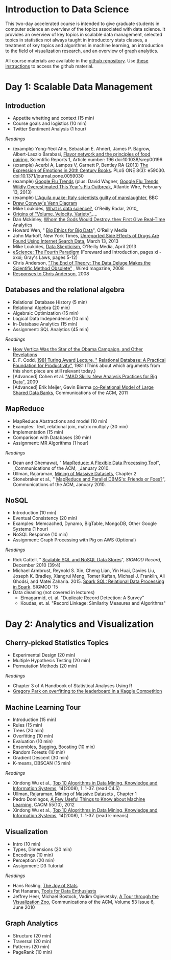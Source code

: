 # Introduction to Data Science

This two-day accelerated course is intended to give graduate students in computer science an overview of the topics associated with data science.  It provides an overview of key topics in scalable data management, selected topics in statistics not always taught in introductory stats classes, a treatment of key topics and algorithms in machine learning, an introduction to the field of visualization research, and an overview of graph analytics. 

All course materials are available in the [github repository](https://github.com/billhowe/datasci_course_materials).  Use [these instructions](https://github.com/billhowe/datasci_course_materials/blob/master/github.md) to access the github material.

# Day 1: Scalable Data Management 

## Introduction 

- Appetite whetting and context (15 min)
- Course goals and logistics (10 min)
- Twitter Sentiment Analysis (1 hour)

*Readings*

- (example) Yong-Yeol Ahn, Sebastian E. Ahnert, James P. Bagrow, Albert-Laszlo Barabasi,  [Flavor network and the principles of food pairing](http://www.nature.com/srep/2011/111215/srep00196/full/srep00196.html), Scientific Reports 1, Article number: 196 doi:10.1038/srep00196
- (example) Acerbi A, Lampos V, Garnett P, Bentley RA (2013)  [The Expression of Emotions in 20th Century Books](http://www.plosone.org/article/info:doi/10.1371/journal.pone.0059030). PLoS ONE 8(3): e59030. doi:10.1371/journal.pone.0059030
- (example)  [Google Flu Trends](http://www.google.org/flutrends/us/#US) (plus: David Wagner,  [Google Flu Trends Wildly Overestimated This Year's Flu Outbreak](http://www.theatlanticwire.com/technology/2013/02/google-flu-trends-wildly-overestimated-years-flu-outbreak/62113/), Atlantic Wire, February 13, 2013)
- (example)  [L'Aquila quake: Italy scientists guilty of manslaughter](http://www.bbc.co.uk/news/world-europe-20025626), BBC
- [Drew Conway's Venn Diagram](http://drewconway.com/zia/2013/3/26/the-data-science-venn-diagram)
- Mike Loukides, [What is data science?](http://radar.oreilly.com/2010/06/what-is-data-science.html), O'Reilly Radar, 2010_
- [Origins of "Volume, Velocity, Variety"](http://blogs.gartner.com/doug-laney/deja-vvvue-others-claiming-gartners-volume-velocity-variety-construct-for-big-data/)_ _
- Dan Mckinley,  [Whom the Gods Would Destroy, they First Give Real-Time Analytics](http://mcfunley.com/whom-the-gods-would-destroy-they-first-give-real-time-analytics)
- Howard Wen, " [Big Ethics for Big Data](http://strata.oreilly.com/2012/06/ethics-big-data-business-decisions.html)", O'Reilly Media
- John Markoff, New York Times,  [Unreported Side Effects of Drugs Are Found Using Internet Search Data](http://www.nytimes.com/2013/03/07/science/unreported-side-effects-of-drugs-found-using-internet-data-study-finds.html?_r=0), March 13, 2013
- Mike Loukides,  [Data Skepticism](http://strata.oreilly.com/2013/04/data-skepticism.html), O'Reilly Media, April 2013
- [eScience: The Fourth Paradigm](http://research.microsoft.com/en-us/collaboration/fourthparadigm/) (Foreward and Introduction, pages xi - xxxi; Gray's Laws, pages 5-12)
- Chris Anderson,   ["The End of Theory: The Data Deluge Makes the Scientific Method Obsolete"](http://www.wired.com/science/discoveries/magazine/16-07/pb_theory) , Wired magazine, 2008
- [Responses to Chris Anderson](http://www.edge.org/discourse/the_end_of_theory.html), 2008

## Databases and the relational algebra

- Relational Database History (5 min)
- Relational Algebra (20 min)
- Algebraic Optimization (15 min)
- Logical Data Independence (10 min)
- In-Database Analytics (15 min)
- Assignment: SQL Analytics (45 min)

*Readings*

- [How Vertica Was the Star of the Obama Campaign, and Other Revelations](http://citoresearch.com/data-science/how-vertica-was-star-obama-campaign-and-other-revelations)
- E. F. Codd,  [1981 Turing Award Lecture, "](http://amturing.acm.org/award_winners/codd_1000892.cfm)  [Relational Database: ](http://amturing.acm.org/award_winners/codd_1000892.cfm)  [A Practical Foundation for Productivity"](http://amturing.acm.org/award_winners/codd_1000892.cfm), 1981 (Think about which arguments from this short piece are still relevant today.)
- [Advanced] Cohen et al. ["MAD Skills: New Analysis Practices for Big Data"](http://db.cs.berkeley.edu/papers/vldb09-madskills.pdf), 2009
- [Advanced] Erik Meijer, Gavin Bierma  [co-Relational Model of Large Shared Data Banks](http://queue.acm.org/detail.cfm?id=1961297), Communications of the ACM, 2011

## MapReduce

- MapReduce Abstractions and model (10 min)
- Examples: Text, relational join, matrix multiply (30 min)
- Implementation (15 min)
- Comparison with Databases (30 min)
- Assignment: MR Algorithms (1 hour)

*Readings*

- Dean and Ghemawat, " [MapReduce: A Flexible Data Processing Too](http://cacm.acm.org/magazines/2010/1/55744-mapreduce-a-flexible-data-processing-tool/fulltext)l", _Communications of the ACM, _January 2010.
- Ullman, Rajaraman,  [Mining of Massive Datasets](http://infolab.stanford.edu/~ullman/mmds.html), Chapter 2
- Stonebraker et al., " [MapReduce and Parallel DBMS's: Friends or Foes?](http://database.cs.brown.edu/papers/stonebraker-cacm2010.pdf)", Communications of the ACM, January 2010.

## NoSQL

- Introduction (10 min)
- Eventual Consistency (20 min)
- Examples: Memcached, Dynamo, BigTable, MongoDB, Other Google Systems (1 hour)
- NoSQL Response (10 min)
- Assignment: Graph Processing with Pig on AWS (Optional)

*Readings*

- Rick Cattell, " [Scalable SQL and NoSQL Data Stores](http://www.sigmod.org/publications/sigmod-record/1012/pdfs/04.surveys.cattell.pdf)", _SIGMOD Record_, December 2010 (39:4)
- Michael Armbrust, Reynold S. Xin, Cheng Lian, Yin Huai, Davies Liu, Joseph K. Bradley, Xiangrui Meng, Tomer Kaftan, Michael J. Franklin, Ali Ghodsi, and Matei Zaharia. 2015. [Spark SQL: Relational Data Processing in Spark](http://people.csail.mit.edu/matei/papers/2015/sigmod_spark_sql.pdf). SIGMOD '15
- Data cleaning (not covered in lectures)
  - Elmagarmid, et. al. "Duplicate Record Detection:  A Survey"
  - Koudas, et. al. "Record Linkage:  Similarity Measures and Algorithms"

# Day 2: Analytics and Visualization

## Cherry-picked Statistics Topics

- Experimental Design (20 min)
- Multiple Hypothesis Testing (20 min)
- Permutation Methods (20 min)

*Readings*
- Chapter 3 of  A Handbook of Statistical Analyses Using R
- [Gregory Park on overfitting to the leaderboard in a Kaggle Competition](http://blog.kaggle.com/2012/07/06/the-dangers-of-overfitting-psychopathy-post-mortem/)

## Machine Learning Tour

- Introduction (15 min)
- Rules (15 min)
- Trees (20 min)
- Overfitting (10 min)
- Evaluation (10 min)
- Ensembles, Bagging, Boosting (10 min)
- Random Forests (10 min)
- Gradient Descent (30 min)
- K-means, DBSCAN (15 min)

*Readings*

- Xindong Wu et al.,  [Top 10 Algorithms in Data Mining, Knowledge and Information Systems](http://www.cs.uvm.edu/~icdm/algorithms/index.shtml), 14(2008), 1: 1-37.  (read C4.5)
- Ullman, Rajaraman,   [Mining of Massive Datasets](http://infolab.stanford.edu/~ullman/mmds/book.pdf) , Chapter 1
- Pedro Domingos,  [A Few Useful Things to Know about Machine Learning](http://homes.cs.washington.edu/~pedrod/papers/cacm12.pdf), CACM 55(10), 2012
- Xindong Wu et al.,  [Top 10 Algorithms in Data Mining, Knowledge and Information Systems](http://www.cs.uvm.edu/~icdm/algorithms/index.shtml), 14(2008), 1: 1-37.  (read k-means)


## Visualization

- Intro (10 min)
- Types, Dimensions (20 min)
- Encodings (10 min)
- Perception (20 min)
- Assignment: D3 Tutorial

*Readings*

  - Hans Rosling,  [The Joy of Stats](http://www.gapminder.org/videos/the-joy-of-stats/)
  - Pat Hanaran,  [Tools for Data Enthusiasts](http://vimeo.com/50723101)
  - Jeffrey Heer, Michael Bostock, Vadim Ogievetsky,  [A Tour through the Visualization Zoo](http://queue.acm.org/detail.cfm?id=1805128), Communications of the ACM, Volume 53 Issue 6, June 2010

## Graph Analytics

- Structure (20 min)
- Traversal (20 min)
- Patterns (20 min)
- PageRank (10 min)

